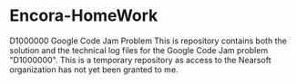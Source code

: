 # Encora-HomeWork
D1000000 Google Code Jam Problem
This is repository contains both the solution and the technical log files for the Google Code Jam problem "D1000000".
This is a temporary repository as access to the Nearsoft organization has not yet been granted to me.
